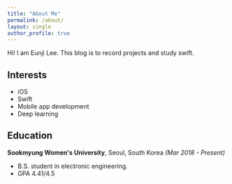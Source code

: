 ```yaml
---
title: "About Me"
permalink: /about/
layout: single
author_profile: true
---
```


Hi! I am Eunji Lee. This blog is to record projects and study swift.

## Interests
* iOS
* Swift
* Mobile app development
* Deep learning

## Education
**Sookmyung Women's University**, Seoul, South Korea _(Mar 2018 - Present)_
* B.S. student in electronic engineering.
* GPA 4.41/4.5

